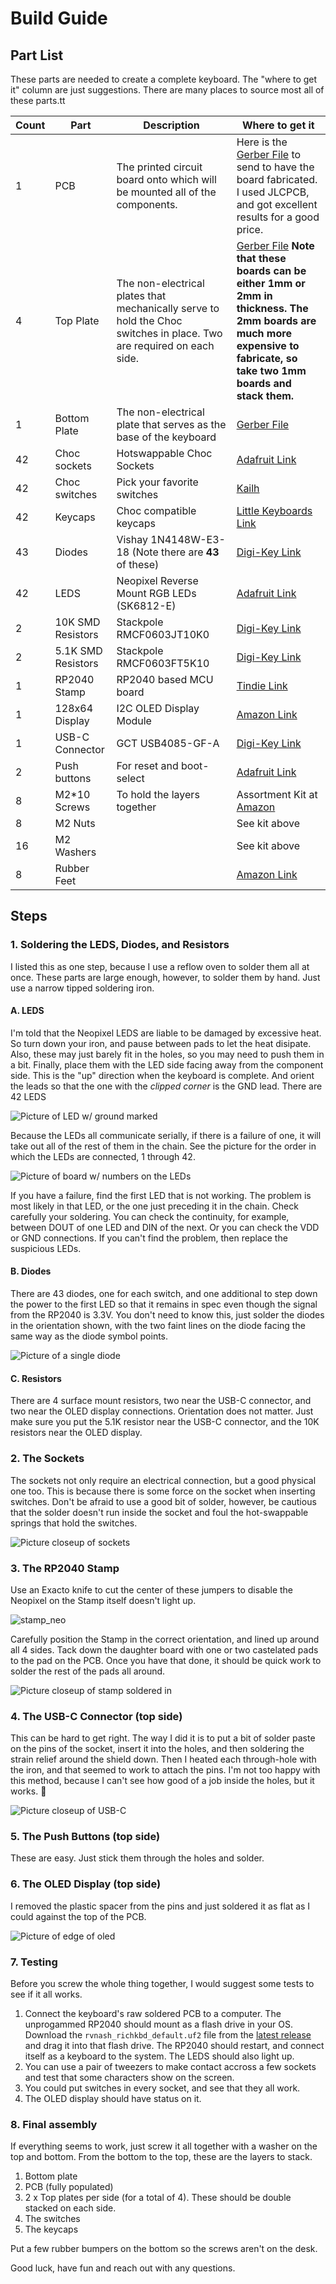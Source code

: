# Build Guide

## Part List
These parts are needed to create a complete keyboard. The "where to get it" column are just suggestions. There are many places to source most all of these parts.tt

| Count | Part | Description | Where to get it |
| --- | --- | --- | --- |
| 1  | PCB | The printed circuit board onto which will be mounted all of the components. | Here is the [Gerber File](../pcb_stamp/production/gerber.zip) to send to have the board fabricated. I used JLCPCB, and got excellent results for a good price. |
| 4 | Top Plate | The non-electrical plates that mechanically serve to hold the Choc switches in place. Two are required on each side. | [Gerber File](../top_plate/production/gerber.zip) **Note that these boards can be either 1mm or 2mm in thickness. The 2mm boards are much more expensive to fabricate, so take two 1mm boards and stack them.** |
| 1 | Bottom Plate | The non-electrical plate that serves as the base of the keyboard | [Gerber File](../bottom_plate/production/gerber.zip) |
| 42 | Choc sockets | Hotswappable Choc Sockets | [Adafruit Link](https://www.adafruit.com/product/5118)  |
| 42 | Choc switches | Pick your favorite switches | [Kailh](http://www.kailh.com/en/Products/Ks/CS/) |
| 42 | Keycaps | Choc compatible keycaps | [Little Keyboards Link](https://www.littlekeyboards.com/products/mbk-40s-keycaps) |
| 43 | Diodes | Vishay 1N4148W-E3-18 (Note there are **43** of these) | [Digi-Key Link](https://www.digikey.com/en/products/detail/vishay-general-semiconductor-diodes-division/1N4148W-E3-18/3104163) |
| 42 | LEDS | Neopixel Reverse Mount RGB LEDs (SK6812-E) | [Adafruit Link](https://www.adafruit.com/product/4960) |
| 2 | 10K SMD Resistors | Stackpole RMCF0603JT10K0 | [Digi-Key Link](https://www.digikey.com/en/products/detail/stackpole-electronics-inc/RMCF0603JT10K0/1758104) |
| 2 | 5.1K SMD Resistors | Stackpole RMCF0603FT5K10 | [Digi-Key Link](https://www.digikey.com/en/products/detail/stackpole-electronics-inc/RMCF0603FT5K10/1760908) |
| 1 | RP2040 Stamp | RP2040 based MCU board | [Tindie Link](https://www.tindie.com/products/arturo182/rp2040-stamp/) |
| 1 | 128x64 Display | I2C OLED Display Module | [Amazon Link](https://www.amazon.com/dp/B0B7RPCZ4Z?psc=1&ref=ppx_yo2ov_dt_b_product_details) |
| 1 | USB-C Connector | GCT USB4085-GF-A | [Digi-Key Link](https://www.digikey.com/en/products/detail/gct/USB4085-GF-A/9859662) |
| 2 | Push buttons | For reset and boot-select | [Adafruit Link](https://www.adafruit.com/product/1489) |
| 8 | M2*10 Screws | To hold the layers together | Assortment Kit at [Amazon](https://www.amazon.com/dp/B082XRX17Z?psc=1&ref=ppx_yo2ov_dt_b_product_details) |
| 8 | M2 Nuts | | See kit above |
| 16 | M2 Washers | | See kit above |
| 8 | Rubber Feet | | [Amazon Link](https://www.amazon.com/Adhesive-Drawers-Furniture-Dampening-Transparent/dp/B08NX9KXQP) |

## Steps

### 1. Soldering the LEDS, Diodes, and Resistors

I listed this as one step, because I use a reflow oven to solder them all at once. These parts are large enough, however, to solder them by hand. Just use a narrow tipped soldering iron.

#### A. LEDS

I'm told that the Neopixel LEDS are liable to be damaged by excessive heat. So turn down your iron, and pause between pads to let the heat disipate. Also, these may just barely fit in the holes, so you may need to push them in a bit. Finally, place them with the LED side facing away from the component side. This is the "up" direction when the keyboard is complete. And orient the leads so that the one with the *clipped corner* is the GND lead. There are 42 LEDS

![Picture of LED w/ ground marked](https://i.imgur.com/l10TsX8.jpg)

Because the LEDs all communicate serially, if there is a failure of one, it will take out all of the rest of them in the chain. See the picture for the order in which the LEDs are connected, 1 through 42.

![Picture of board w/ numbers on the LEDs](https://i.imgur.com/7ZMOJrj.jpg)

If you have a failure, find the first LED that is not working. The problem is most likely in that LED, or the one just preceding it in the chain. Check carefully your soldering. You can check the continuity, for example, between DOUT of one LED and DIN of the next. Or you can check the VDD or GND connections. If you can't find the problem, then replace the suspicious LEDs.

#### B. Diodes

There are 43 diodes, one for each switch, and one additional to step down the power to the first LED so that it remains in spec even though the signal from the RP2040 is 3.3V. You don't need to know this, just solder the diodes in the orientation shown, with the two faint lines on the diode facing the same way as the diode symbol points.

![Picture of a single diode](https://i.imgur.com/p9W31ty.jpg)

#### C. Resistors

There are 4 surface mount resistors, two near the USB-C connector, and two near the OLED display connections. Orientation does not matter. Just make sure you put the 5.1K resistor near the USB-C connector, and the 10K resistors near the OLED display.

### 2. The Sockets

The sockets not only require an electrical connection, but a good physical one too. This is because there is some force on the socket when inserting switches. Don't be afraid to use a good bit of solder, however, be cautious that the solder doesn't run inside the socket and foul the hot-swappable springs that hold the switches.

![Picture closeup of sockets](https://i.imgur.com/D2wxxsK.jpg)

### 3. The RP2040 Stamp

Use an Exacto knife to cut the center of these jumpers to disable the Neopixel on the Stamp itself doesn't light up.

![stamp_neo](../images/Stamp_neopixel.jpg)

Carefully position the Stamp in the correct orientation, and lined up around all 4 sides. Tack down the daughter board with one or two castelated pads to the pad on the PCB. Once you have that done, it should be quick work to solder the rest of the pads all around.

![Picture closeup of stamp soldered in](https://i.imgur.com/8LfklUW.jpg)

### 4. The USB-C Connector (top side)

This can be hard to get right. The way I did it is to put a bit of solder paste on the pins of the socket, insert it into the holes, and then soldering the strain relief around the shield down. Then I heated each through-hole with the iron, and that seemed to work to attach the pins. I'm not too happy with this method, because I can't see how good of a job inside the holes, but it works. 🤷

![Picture closeup of USB-C](https://i.imgur.com/JrD4Me9.jpg)

### 5. The Push Buttons (top side)

These are easy. Just stick them through the holes and solder.

### 6. The OLED Display (top side)

I removed the plastic spacer from the pins and just soldered it as flat as I could against the top of the PCB.

![Picture of edge of oled](https://i.imgur.com/PzKg4H4.jpg)

### 7. Testing

Before you screw the whole thing together, I would suggest some tests to see if it all works.

1. Connect the keyboard's raw soldered PCB to a computer. The unprogammed RP2040 should mount as a flash drive in your OS. Download the `rvnash_richkbd_default.uf2` file from the [latest release](https://github.com/rvnash/qmk_firmware/releases) and drag it into that flash drive. The RP2040 should restart, and connect itself as a keyboard to the system. The LEDS should also light up.
2. You can use a pair of tweezers to make contact accross a few sockets and test that some characters show on the screen.
3. You could put switches in every socket, and see that they all work.
4. The OLED display should have status on it.

### 8. Final assembly

If everything seems to work, just screw it all together with a washer on the top and bottom. From the bottom to the top, these are the layers to stack.

1. Bottom plate
2. PCB (fully populated)
3. 2 x Top plates per side (for a total of 4). These should be double stacked on each side.
4. The switches
5. The keycaps

Put a few rubber bumpers on the bottom so the screws aren't on the desk.

Good luck, have fun and reach out with any questions.